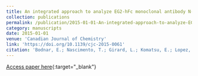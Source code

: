 ```yaml
---
title: An integrated approach to analyze EG2-hFc monoclonal antibody N-glycosylation by MALDI-MS
collection: publications
permalink: /publication/2015-01-01-An-integrated-approach-to-analyze-EG2-hFc-monoclonal-antibody-N-glycosylation-by-MALDI-MS
category: manuscripts
date: 2015-01-01
venue: 'Canadian Journal of Chemistry'
link: 'https://doi.org/10.1139/cjc-2015-0061'
citation: 'Bodnar, E.; Nascimento, T.; Girard, L.; Komatsu, E.; Lopez, P.; Oliveira, A.; Roy, R.; **Smythe, T.**; Zogbi, Y.; Spearman, M.; Tayi, V.; Butler, M.; Perreault, H. An integrated approach to analyze EG2-hFc monoclonal antibody N-glycosylation by MALDI-MS. <i>Canadian Journal of Chemistry</i> <b>2015</b>, <i>93</i> (7), 754-763. DOI: 10.1139/cjc-2015-0061'
---
```

[Access paper here](https://doi.org/10.1139/cjc-2015-0061){:target="_blank"}
